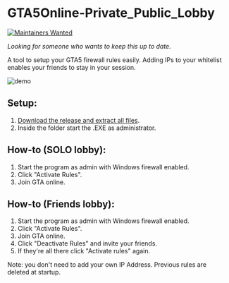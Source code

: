 # GTA5Online-Private_Public_Lobby
[![Maintainers Wanted](https://img.shields.io/badge/maintainers-wanted-red.svg)](https://github.com/pickhardt/maintainers-wanted) 

*Looking for someone who wants to keep this up to date.*

A tool to setup your GTA5 firewall rules easily. Adding IPs to your whitelist enables your friends to stay in your session.

![demo](https://i.imgur.com/hZsO7xM.png)

## Setup:
1. [Download the release and extract all files](https://github.com/CodeSwine/GTA5Online-Private_Public_Lobby/releases/download/1.0.1/CodeSwine.GTA5O.-.Private.Public.Lobby.V1.0.1.zip).
2. Inside the folder start the .EXE as administrator.

## How-to (SOLO lobby):
1. Start the program as admin with Windows firewall enabled.
2. Click "Activate Rules".
3. Join GTA online.

## How-to (Friends lobby):
1. Start the program as admin with Windows firewall enabled.
2. Click "Activate Rules".
3. Join GTA online.
4. Click "Deactivate Rules" and invite your friends.
5. If they're all there click "Activate rules" again.

Note: you don't need to add your own IP Address. Previous rules are deleted at startup.
